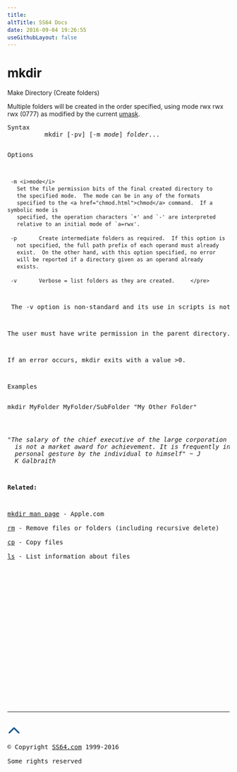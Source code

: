 ```yaml
---
title:
altTitle: SS64 Docs
date: 2016-09-04 19:26:55
useGithubLayout: false
---
```

<!-- #BeginLibraryItem "/Library/head_osx.lbi" --><!-- #EndLibraryItem --><h1>mkdir</h1> 
<p>Make Directory (Create folders)</p>
<p>Multiple folders will be created in the order specified, using 
mode rwx rwx rwx (0777) as modified by the current <a href="umask.html">umask</a>.</p>
<pre>Syntax
          mkdir [-pv] [-m <i>mode</i>] <i>folder</i>...

Options

     -m <i>mode</i>
       Set the file permission bits of the final created directory to
       the specified mode.  The mode can be in any of the formats
       specified to the <a href="chmod.html">chmod</a> command.  If a symbolic mode is
       specified, the operation characters `+' and `-' are interpreted
       relative to an initial mode of `a=rwx'.

     -p       Create intermediate folders as required.  If this option is
       not specified, the full path prefix of each operand must already
       exist.  On the other hand, with this option specified, no error
       will be reported if a directory given as an operand already
       exists.

     -v       Verbose = list folders as they are created.     </pre>
<p> The -v option is non-standard and its use in scripts is not recommended.</p>
<p>The user must have write permission in the parent directory.</p>
<p>If an error occurs, mkdir exits with a value &gt;0. </p>
<pre>Examples

  mkdir MyFolder MyFolder/SubFolder "My Other Folder"
</pre>
<p class="quote"><i>"The salary of the chief executive of the large corporation 
  is not a market award for achievement. It is frequently in the nature of a warm 
  personal gesture by the individual to himself" ~ J 
  K Galbraith</i></p>
<p><b>Related:</b></p>
<p><a href="https://developer.apple.com/legacy/library/documentation/Darwin/Reference/ManPages/man1/mkdir.1.html">mkdir man page</a> - Apple.com<br>
<a href="rm.html">rm</a> - Remove files or folders (including recursive delete)<br>
<a href="cp.html">cp</a> - Copy files<br>
<a href="ls.html">ls</a> - List information about files</p><!-- #BeginLibraryItem "/Library/foot_osx.lbi" --><p>
<!-- OSX300 -->
<ins class="adsbygoogle" style="display:inline-block;width:300px;height:250px" data-ad-client="ca-pub-6140977852749469" data-ad-slot="1823340303"></ins>
<script>
(adsbygoogle = window.adsbygoogle || []).push({});
</script></p>
<hr>
<div id="bl" class="footer"><a href="mkdir.html#"><img src="../images/top.png" width="30" height="22" alt="Back to the Top"></a></div>
<div id="br" class="footer, tagline">© Copyright <a href="http://ss64.com/">SS64.com</a> 1999-2016<br>
Some rights reserved</div><!-- #EndLibraryItem -->
